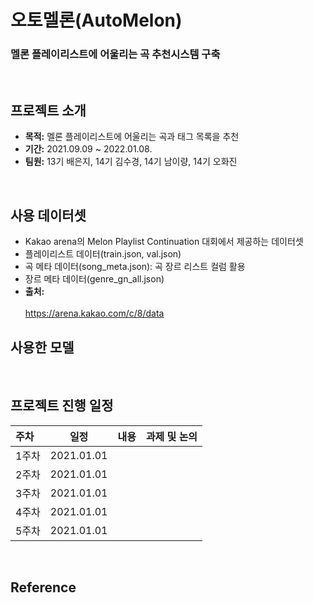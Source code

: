 # 오토멜론(AutoMelon)
### 멜론 플레이리스트에 어울리는 곡 추천시스템 구축
<br>

## 프로젝트 소개
- **목적:** 멜론 플레이리스트에 어울리는 곡과 태그 목록을 추천
- **기간:** 2021.09.09 ~ 2022.01.08.
- **팀원:** 13기 배은지, 14기 김수경, 14기 남이량, 14기 오화진  <br>
<br>

## 사용 데이터셋
- Kakao arena의 Melon Playlist Continuation 대회에서 제공하는 데이터셋
- 플레이리스트 데이터(train.json, val.json)
- 곡 메타 데이터(song_meta.json): 곡 장르 리스트 컬럼 활용
- 장르 메타 데이터(genre_gn_all.json)
- **출처:**  
<br> https://arena.kakao.com/c/8/data

## 사용한 모델

<br>

## 프로젝트 진행 일정  

|   주차   |   일정   |   내용   |   과제 및 논의   |
|:----------------------------|:----------------------------:|:--------------------:|:-------------------:|
|  1주차  | 2021.01.01 |  |  |
|  2주차  | 2021.01.01 |  |  |
|  3주차  | 2021.01.01 |  |  |
|  4주차  | 2021.01.01 |  |  |
|  5주차  | 2021.01.01 |  |  | 
<br>

## Reference
